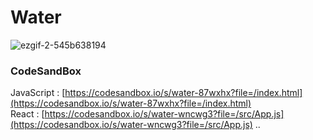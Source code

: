 # Water

![ezgif-2-545b638194](https://github.com/MontaKr/Site_Practice/assets/115155803/c2613fde-818f-477a-8d8a-e1a7d8bc4014)

### CodeSandBox

JavaScript : [https://codesandbox.io/s/water-87wxhx?file=/index.html](https://codesandbox.io/s/water-87wxhx?file=/index.html) \
React : [https://codesandbox.io/s/water-wncwg3?file=/src/App.js](https://codesandbox.io/s/water-wncwg3?file=/src/App.js)
..
